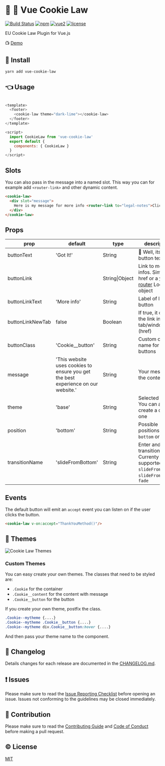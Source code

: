 # 🍪 👮 Vue Cookie Law
[![Build Status](https://travis-ci.org/apertureless/vue-cookie-law.svg?branch=develop)](https://travis-ci.org/apertureless/vue-cookie-law)
[![npm](https://img.shields.io/npm/v/vue-cookie-law.svg)](https://www.npmjs.com/package/vue-cookie-law)
[![vue2](https://img.shields.io/badge/vue-2.x-brightgreen.svg)](https://vuejs.org/)
[![license](https://img.shields.io/github/license/mashape/apistatus.svg)](https://github.com/apertureless/vue-cookie-law/blob/master/LICENSE)

EU Cookie Law Plugin for Vue.js

📺 [Demo](https://apertureless.github.io/vue-cookie-law/)

## 🔧  Install
`yarn add vue-cookie-law`

## 👈 Usage

```javascript

<template>
  <footer>
    <cookie-law theme="dark-lime"></cookie-law>
  </footer>
</template>

<script>
  import CookieLaw from 'vue-cookie-law'
  export default {
    components: { CookieLaw }
  }
</script>
```

## Slots

You can also pass in the message into a named slot. This way you can for example add `<router-link>` and other dynamic content.

```html
<cookie-law>
  <div slot="message">
    Here is my message for more info <router-link to="legal-notes">Click here</router-link>
  </div>
</cookie-law>
```

## Props
| prop | default | type | description
|---|---|---|---|
| buttonText | 'Got It!' | String | 🔘 Well, its the button text
| buttonLink |  | String\|Object | Link to more infos. Simple href or a [vue-router](https://github.com/vuejs/vue-router) Location object
| buttonLinkText | 'More info' | String | Label of link button
| buttonLinkNewTab | false | Boolean | If true, it opens the link in a new tab/window (href)
| buttonClass | 'Cookie__button' | String | Custom class name for buttons
| message | 'This website uses cookies to ensure you get the best experience on our website.' | String | Your message in the content area
| theme | 'base' | String | Selected theme. You can also create a custom one
| position | 'bottom' | String | Possible positions are `bottom` or `top`
| transitionName | 'slideFromBottom' | String | Enter and leave transitions. Currenty supported `slideFromBottom`, `slideFromTop`, `fade`

## Events

The default button will emit an `accept` event you can listen on if the user clicks the button.

```html
<cookie-law v-on:accept="ThankYouMethod()"/>
```

## 💅 Themes

![Cookie Law Themes](static/cookie-law-themes.png)

### Custom Themes
You can easy create your own themes. The classes that need to be styled are:

- `.Cookie` for the container
- `.Cookie__content` for the content with message
- `.Cookie__button` for the button

If you create your own theme, postfix the class.

```css
.Cookie--mytheme {....}
.Cookie--mytheme .Cookie__button {....}
.Cookie--mytheme div.Cookie__button:hover {....}
```

And then pass your theme name to the component.

## :scroll: Changelog
Details changes for each release are documented in the [CHANGELOG.md](https://github.com/apertureless/vue-cookie-law/blob/develop/CHANGELOG.md).


## :exclamation: Issues
Please make sure to read the [Issue Reporting Checklist](https://github.com/apertureless/vue-cookie-law/blob/develop/CONTRIBUTING.md#issue-reporting-guidelines) before opening an issue. Issues not conforming to the guidelines may be closed immediately.


## :muscle: Contribution
Please make sure to read the [Contributing Guide](https://github.com/apertureless/vue-cookie-law/blob/develop/CONTRIBUTING.md) and [Code of Conduct](code-of-conduct.md) before making a pull request.

## :copyright: License

[MIT](http://opensource.org/licenses/MIT)
